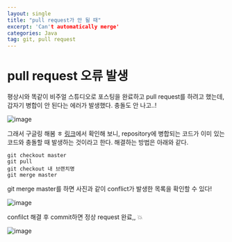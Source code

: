 ```yaml
---
layout: single
title: "pull request가 안 될 때"
excerpt: 'Can't automatically merge'
categories: Java
tag: git, pull request
---
```


# pull request 오류 발생
평상시와 똑같이 비주얼 스튜디오로 포스팅을 완료하고 pull request를 하려고 했는데, 갑자기 병합이 안 된다는 에러가 발생했다. 충돌도 안 나고..!

![image](https://user-images.githubusercontent.com/87356533/148489140-1b147d9f-9bed-43c8-95c0-e8949bd31bec.png)

그래서 구글링 해봄 ㅎ [링크](https://stackoverflow.com/questions/31973318/github-cant-automatically-merge)에서 확인해 보니, repository에 병합되는 코드가 이미 있는 코드와 충돌할 때 발생하는 것이라고 한다. 해결하는 방법은 아래와 같다.

```git
git checkout master
git pull
git checkout 내 브랜치명
git merge master
```

git merge master를 하면 사진과 같이 conflict가 발생한 목록을 확인할 수 있다!

![image](https://user-images.githubusercontent.com/87356533/148489765-1d26c506-5280-4d8f-a7b8-c18890cd0afe.png)

confilct 해결 후 commit하면 정상 request 완료,, 💥

![image](https://user-images.githubusercontent.com/87356533/148490276-7fe1ee2c-dad6-4f00-9826-14567537d1e6.png)